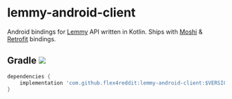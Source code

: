 # lemmy-android-client

Android bindings for [Lemmy](https://github.com/LemmyNet/lemmy) API written in Kotlin. Ships with [Moshi](https://github.com/square/moshi) & [Retrofit](https://github.com/square/retrofit) bindings.

## Gradle [![](https://jitpack.io/v/Flex4Reddit/lemmy-android-client.svg)](https://jitpack.io/#Flex4Reddit/lemmy-android-client)

```gradle
dependencies {
    implementation 'com.github.flex4reddit:lemmy-android-client:$VERSION'
}
```
